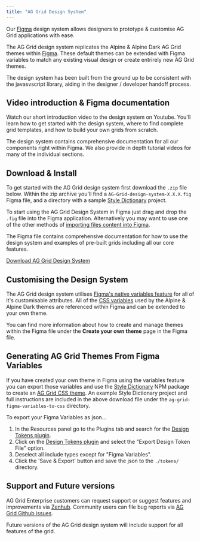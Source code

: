 ```yaml
---
title: "AG Grid Design System"
---
```


Our [Figma](https://www.figma.com/) design system allows designers to prototype & customise AG Grid applications with ease.

<image-caption src="ag-grid-design-system/resources/FDS-Example.png" alt="AG Grid Design System" constrained="false" centered="true"></image-caption>

The AG Grid design system replicates the Alpine & Alpine Dark AG Grid themes within [Figma](https://www.figma.com/). These default themes can be extended with Figma variables to match any existing visual design or create entrirely new AG Grid themes.

The design system has been built from the ground up to be consistent with the javasvscript library, aiding in the designer / developer handoff process.

## Video introduction & Figma documentation

<video-section id="C2ShUfsO6gE" title="Introducing the AG Grid Figma Design System">
  <p class="font-size-responsive">Watch our short introduction video to the design system on Youtube. You'll learn how to get started with the design system, where to find complete grid templates, and how to build your own grids from scratch.</p>
  <p class="font-size-responsive">The design system contains comprehensive documentation for all our components right within Figma. We also provide in depth tutorial videos for many of the individual sections.</p>
</video-section>

## Download & Install

To get started with the AG Grid design system first download the `.zip` file below. Within the zip archive you'll find a `AG-Grid-design-system-X.X.X.fig` Figma file, and a directory with a sample [Style Dictionary](https://amzn.github.io/style-dictionary/#/) project.

To start using the AG Grid Design System in Figma just drag and drop the `.fig` file into the Figma application. Alternatively you may want to use one of the other methods of [importing files content into Figma](https://help.figma.com/hc/en-us/articles/360041003114-Import-files-into-Figma).

The Figma file contains comprehensive documentation for how to use the design system and examples of pre-built grids including all our core features.

<a href="../../../downloads/AG-Grid-design-system-30-0-0-preview.zip" download class="button">Download AG Grid Design System</a>

## Customising the Design System

The AG Grid design system utilises [Figma's native variables feature](https://help.figma.com/hc/en-us/articles/15339657135383-Guide-to-variables-in-Figma) for all of it's customisable attributes. All of the [CSS variables](/global-style-customisation-variables/) used by the Alpine & Alpine Dark themes are referenced within Figma and can be extended to your own theme.

You can find more information about how to create and manage themes within the Figma file under the **Create your own theme** page in the Figma file.

<image-caption src="ag-grid-design-system/resources/FDS-themes.png" alt="Figma Variable Theming" constrained="false" centered="true"></image-caption>

## Generating AG Grid Themes From Figma Variables

If you have created your own theme in Figma using the variables feature you can export those variables and use the [Style Dictionary](https://amzn.github.io/style-dictionary/#/) NPM package to create an [AG Grid CSS theme](/themes/). An example Style Dictionary project and full instructions are included in the above download file under the `ag-grid-figma-variables-to-css` directory.

To export your Figma Variables as json...

1. In the Resources panel go to the Plugins tab and search for the [Design Tokens plugin](https://www.figma.com/community/plugin/888356646278934516/Design-Tokens).
2. Click on the [Design Tokens plugin](https://www.figma.com/community/plugin/888356646278934516/Design-Tokens) and select the "Export Design Token File" option.
3. Deselect all include types except for "Figma Variables".
4. Click the 'Save & Export' button and save the json to the `./tokens/` directory.

<image-caption src="ag-grid-design-system/resources/FDS-export-variables.png" alt="Export Figma Variables" constrained="false" centered="true"></image-caption>

## Support and Future versions

AG Grid Enterprise customers can request support or suggest features and improvements via [Zenhub](https://ag-grid.zendesk.com/hc/en-us). Community users can file bug reports via [AG Grid Github issues](https://github.com/ag-grid/ag-grid/issues).

Future versions of the AG Grid design system will include support for all features of the grid.
